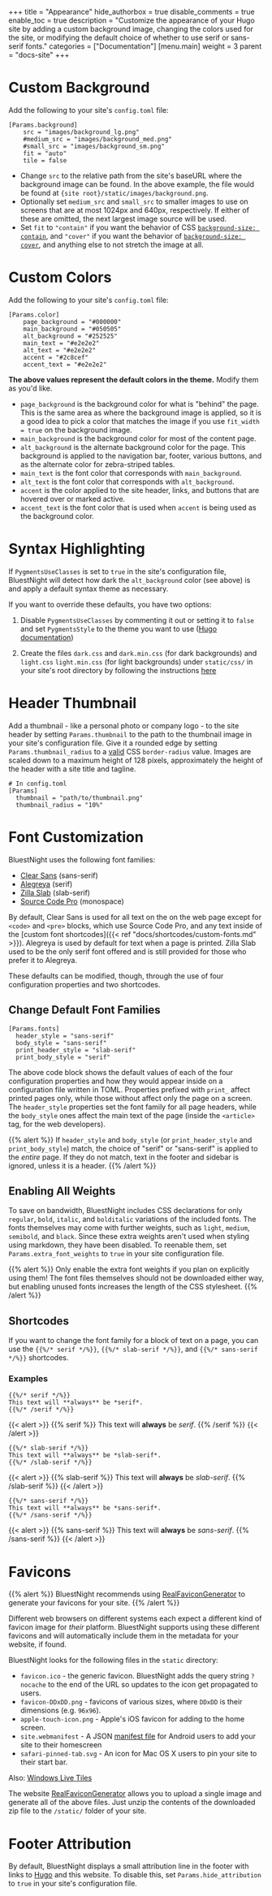 +++
title = "Appearance"
hide_authorbox = true
disable_comments = true
enable_toc = true
description = "Customize the appearance of your Hugo site by adding a custom background image, changing the colors used for the site, or modifying the default choice of whether to use serif or sans-serif fonts."
categories = ["Documentation"]
[menu.main]
  weight = 3
  parent = "docs-site"
+++

# Custom Background

Add the following to your site's `config.toml` file:

```
[Params.background]
    src = "images/background_lg.png"
    #medium_src = "images/background_med.png"
    #small_src = "images/background_sm.png"
    fit = "auto"
    tile = false
```

- Change `src` to the relative path from the site's baseURL where the background image can be found. In the above example, the file would be found at `{site root}/static/images/background.png`.
- Optionally set `medium_src` and `small_src` to smaller images to use on screens that are at most 1024px and 640px, respectively. If either of these are omitted, the next largest image source will be used.
- Set `fit` to `"contain"` if you want the behavior of CSS [`background-size: contain`](https://developer.mozilla.org/en-US/docs/Web/CSS/background-size?v=example#contain), and `"cover"` if you want the behavior of [`background-size: cover`](https://developer.mozilla.org/en-US/docs/Web/CSS/background-size?v=example#cover), and anything else to not stretch the image at all.

# Custom Colors

Add the following to your site's `config.toml` file:

```
[Params.color]
    page_background = "#000000"
    main_background = "#050505"
    alt_background = "#252525"
    main_text = "#e2e2e2"
    alt_text = "#e2e2e2"
    accent = "#2c8cef"
    accent_text = "#e2e2e2"
```

**The above values represent the default colors in the theme.** Modify them as you'd like.

- `page_background` is the background color for what is "behind" the page. This is the same area as where the background image is applied, so it is a good idea to pick a color that matches the image if you use `fit_width = true` on the background image.
- `main_background` is the background color for most of the content page.
- `alt_background` is the alternate background color for the page. This background is applied to the navigation bar, footer, various buttons, and as the alternate color for zebra-striped tables.
- `main_text` is the font color that corresponds with `main_background`.
- `alt_text` is the font color that corresponds with `alt_background`.
- `accent` is the color applied to the site header, links, and buttons that are hovered over or marked active.
- `accent_text` is the font color that is used when `accent` is being used as the background color.

# Syntax Highlighting

If `PygmentsUseClasses` is set to `true` in the site's configuration file, BluestNight will detect how dark the `alt_background` color (see above) is and apply a default syntax theme as necessary.

If you want to override these defaults, you have two options:

1. Disable `PygmentsUseClasses` by commenting it out or setting it to `false` and set `PygmentsStyle` to the theme you want to use ([Hugo documentation](https://gohugo.io/content-management/syntax-highlighting/#configure-syntax-hightlighter))

2. Create the files `dark.css` and `dark.min.css` (for dark backgrounds) and `light.css` `light.min.css` (for light backgrounds) under `static/css/` in your site's root directory by following the instructions [here](https://gohugo.io/content-management/syntax-highlighting/#generate-syntax-highlighter-css)

# Header Thumbnail

Add a thumbnail - like a personal photo or company logo - to the site header by setting `Params.thumbnail` to the path to the thumbnail image in your site's configuration file. Give it a rounded edge by setting `Params.thumbnail_radius` to a [valid](https://developer.mozilla.org/en-US/docs/Web/CSS/border-radius) CSS `border-radius` value. Images are scaled down to a maximum height of 128 pixels, approximately the height of the header with a site title and tagline.

```
# In config.toml
[Params]
  thumbnail = "path/to/thumbnail.png"
  thumbnail_radius = "10%"
```

# Font Customization

BluestNight uses the following font families:

- [Clear Sans](https://01.org/clear-sans) (sans-serif)
- [Alegreya](https://www.huertatipografica.com/en/fonts/alegreya-ht-pro) (serif)
- [Zilla Slab](https://blog.mozilla.org/opendesign/zilla-slab-common-language-shared-font/) (slab-serif)
- [Source Code Pro](http://adobe-fonts.github.io/source-code-pro/) (monospace)

By default, Clear Sans is used for all text on the on the web page except for `<code>` and `<pre>` blocks, which use Source Code Pro, and any text inside of the [custom font shortcodes]({{< ref "docs/shortcodes/custom-fonts.md" >}}). Alegreya is used by default for text when a page is printed. Zilla Slab used to be the only serif font offered and is still provided for those who prefer it to Alegreya.

These defaults can be modified, though, through the use of four configuration properties and two shortcodes.

## Change Default Font Families

```
[Params.fonts]
  header_style = "sans-serif"
  body_style = "sans-serif"
  print_header_style = "slab-serif"
  print_body_style = "serif"
```

The above code block shows the default values of each of the four configuration properties and how they would appear inside on a configuration file written in TOML. Properties prefixed with `print_` affect printed pages only, while those without affect only the page on a screen. The `header_style` properties set the font family for all page headers, while the `body_style` ones affect the main text of the page (inside the `<article>` tag, for the web developers).

{{% alert %}}
If `header_style` and `body_style` (or `print_header_style` and `print_body_style`) match, the choice of "serif" or "sans-serif" is applied to the *entire* page. If they do not match, text in the footer and sidebar is ignored, unless it is a header.
{{% /alert %}}

## Enabling All Weights

To save on bandwidth, BluestNight includes CSS declarations for only `regular`, `bold`, `italic`, and `bolditalic` variations of the included fonts. The fonts themselves may come with further weights, such as `light`, `medium`, `semibold`, and `black`. Since these extra weights aren't used when styling using markdown, they have been disabled. To reenable them, set `Params.extra_font_weights` to `true` in your site configuration file.

{{% alert %}}
Only enable the extra font weights if you plan on explicitly using them! The font files themselves should not be downloaded either way, but enabling unused fonts increases the length of the CSS stylesheet.
{{% /alert %}}

## Shortcodes
If you want to change the font family for a block of text on a page, you can use the `{{%/* serif */%}}`, `{{%/* slab-serif */%}}`, and `{{%/* sans-serif */%}}` shortcodes.

### Examples

```
{{%/* serif */%}}
This text will **always** be *serif*.
{{%/* /serif */%}}
```

{{< alert >}}
{{% serif %}}
This text will **always** be *serif*.
{{% /serif %}}
{{< /alert >}}

```
{{%/* slab-serif */%}}
This text will **always** be *slab-serif*.
{{%/* /slab-serif */%}}
```

{{< alert >}}
{{% slab-serif %}}
This text will **always** be *slab-serif*.
{{% /slab-serif %}}
{{< /alert >}}


```
{{%/* sans-serif */%}}
This text will **always** be *sans-serif*.
{{%/* /sans-serif */%}}
```

{{< alert >}}
{{% sans-serif %}}
This text will **always** be *sans-serif*.
{{% /sans-serif %}}
{{< /alert >}}

# Favicons

{{% alert %}}
BluestNight recommends using [RealFaviconGenerator](https://realfavicongenerator.net/) to generate your favicons for your site.
{{% /alert %}}

Different web browsers on different systems each expect a different kind of favicon image for *their* platform. BluestNight supports using these different favicons and will automatically include them in the metadata for your website, if found.

BluestNight looks for the following files in the `static` directory:

- `favicon.ico` - the generic favicon. BluestNight adds the query string `?nocache` to the end of the URL so updates to the icon get propagated to users.
- `favicon-DDxDD.png` - favicons of various sizes, where `DDxDD` is their dimensions (e.g. `96x96`).
- `apple-touch-icon.png` - Apple's iOS favicon for adding to the home screen.
- `site.webmanifest` - A JSON [manifest file](https://developer.chrome.com/multidevice/android/installtohomescreen) for Android users to add your site to their homescreen
- `safari-pinned-tab.svg` - An icon for Mac OS X users to pin your site to their start bar.

Also: [Windows Live Tiles](https://docs.microsoft.com/en-us/previous-versions/windows/internet-explorer/ie-developer/samples/dn455115(v%3dvs.85))

The website [RealFaviconGenerator](https://realfavicongenerator.net/) allows you to upload a single image and generate all of the above files. Just unzip the contents of the downloaded zip file to the `/static/` folder of your site.

# Footer Attribution

By default, BluestNight displays a small attribution line in the footer with links to [Hugo](https://gohugo.io/) and this website. To disable this, set `Params.hide_attribution` to `true` in your site's configuration file.